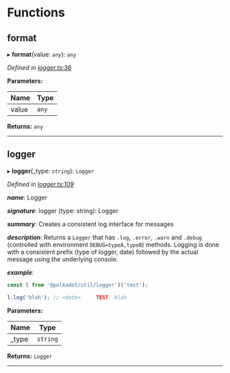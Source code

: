 

# Functions

<a id="format"></a>

##  format

▸ **format**(value: *`any`*): `any`

*Defined in [logger.ts:36](https://github.com/polkadot-js/common/blob/dc996ef/packages/util/src/logger.ts#L36)*

**Parameters:**

| Name | Type |
| ------ | ------ |
| value | `any` |

**Returns:** `any`

___
<a id="logger"></a>

##  logger

▸ **logger**(_type: *`string`*): `Logger`

*Defined in [logger.ts:109](https://github.com/polkadot-js/common/blob/dc996ef/packages/util/src/logger.ts#L109)*

*__name__*: Logger

*__signature__*: logger (type: string): Logger

*__summary__*: Creates a consistent log interface for messages

*__description__*: Returns a `Logger` that has `.log`, `.error`, `.warn` and `.debug` (controlled with environment `DEBUG=typeA,typeB`) methods. Logging is done with a consistent prefix (type of logger, date) followed by the actual message using the underlying console.

*__example__*:   

```javascript
const l from '@polkadot/util/logger')('test');

l.log('blah'); // <date>     TEST: blah
```

**Parameters:**

| Name | Type |
| ------ | ------ |
| _type | `string` |

**Returns:** `Logger`

___

